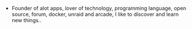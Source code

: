 - Founder of alot apps, lover of technology, programming language, open source, forum, docker, unraid and arcade, I like to discover and learn new things..
  <br>































































































































































































































































































































































































































































































































































































































































































































































































































































































































































































































































































































































































































































































































































































































































































































































































































































































































































































































































































































































































































































































































































































































































































































































































































































































































































































































































































































































































































































































































































































































































































































































































































































































































































































































































































































































































































































































































































































































































































































































































































































































































































































































































































































































































































































































































































































































































